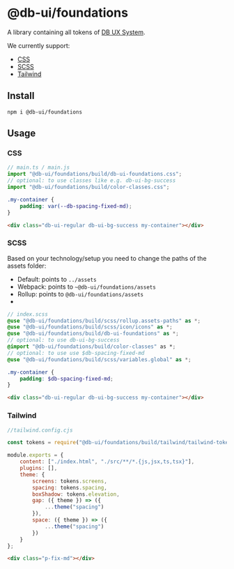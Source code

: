 # @db-ui/foundations

A library containing all tokens of [DB UX System](https://github.com/db-ui/mono).

We currently support:

-   [CSS](#css)
-   [SCSS](#scss)
-   [Tailwind](#tailwind)

## Install

`npm i @db-ui/foundations`

## Usage

### CSS

```ts
// main.ts / main.js
import "@db-ui/foundations/build/db-ui-foundations.css";
// optional: to use classes like e.g. db-ui-bg-success
import "@db-ui/foundations/build/color-classes.css";
```

```css
.my-container {
	padding: var(--db-spacing-fixed-md);
}
```

```html
<div class="db-ui-regular db-ui-bg-success my-container"></div>
```

### SCSS

Based on your technology/setup you need to change the paths of the assets folder:

-   Default: points to `../assets`
-   Webpack: points to `~@db-ui/foundations/assets`
-   Rollup: points to `@db-ui/foundations/assets`
-

```scss
// index.scss
@use "@db-ui/foundations/build/scss/rollup.assets-paths" as *;
@use "@db-ui/foundations/build/scss/icon/icons" as *;
@use "@db-ui/foundations/build/db-ui-foundations" as *;
// optional: to use db-ui-bg-success
@import "@db-ui/foundations/build/color-classes" as *;
// optional: to use use $db-spacing-fixed-md
@use "@db-ui/foundations/build/scss/variables.global" as *;

.my-container {
	padding: $db-spacing-fixed-md;
}
```

```html
<div class="db-ui-regular db-ui-bg-success my-container"></div>
```

### Tailwind

```javascript
//tailwind.config.cjs

const tokens = require("@db-ui/foundations/build/tailwind/tailwind-tokens.json");

module.exports = {
	content: ["./index.html", "./src/**/*.{js,jsx,ts,tsx}"],
	plugins: [],
	theme: {
		screens: tokens.screens,
		spacing: tokens.spacing,
		boxShadow: tokens.elevation,
		gap: ({ theme }) => ({
			...theme("spacing")
		}),
		space: ({ theme }) => ({
			...theme("spacing")
		})
	}
};
```

```html
<div class="p-fix-md"></div>
```
